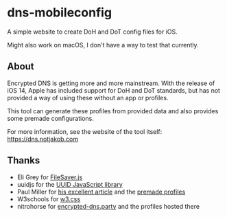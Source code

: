 # dns-mobileconfig
A simple website to create DoH and DoT config files for iOS. 

Might also work on macOS, I don't have a way to test that currently.

## About

Encrypted DNS is getting more and more mainstream. With the release of iOS 14, Apple has included support for DoH and DoT standards, but has not provided a way of using these without an app or profiles.

This tool can generate these profiles from provided data and also provides some premade configurations.

For more information, see the website of the tool itself: https://dns.notjakob.com

## Thanks

- Eli Grey for [FileSaver.js](https://github.com/eligrey/FileSaver.js)
- uuidjs for the [UUID JavaScript library](https://github.com/uuidjs/uuid)
- Paul Miller for [his excellent article](https://paulmillr.com/posts/encrypted-dns/) and the [premade profiles](https://github.com/paulmillr/encrypted-dns)
- W3schools for [w3.css](https://www.w3schools.com/w3css/)
- nitrohorse for [encrypted-dns.party](https://encrypted-dns.party) and the profiles hosted there